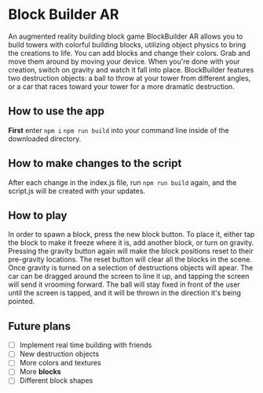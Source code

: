 # Block Builder AR

An augmented reality building block game
BlockBuilder AR allows you to build towers with colorful building blocks, utilizing object physics to bring the creations to life. You can add blocks and change their colors. Grab and move them around by moving your device. When you're done with your creation, switch on gravity and watch it fall into place. BlockBuilder features two destruction objects: a ball to throw at your tower from different angles, or a car that races toward your tower for a more dramatic destruction.

## How to use the app
   **First** enter 
   ```npm i```
   ```npm run build``` 
   into your command line inside of the downloaded directory.

## How to make changes to the script
   After each change in the index.js file, run ```npm run build``` again, and the script.js will be created with your updates.
   

## How to play
   In order to spawn a block, press the new block button. To place it, either tap the block to make it freeze where it is, add another block, or turn on gravity. Pressing the gravity button again will make the block positions reset to their pre-gravity locations. The reset button will clear all the blocks in the scene. 
   Once gravity is turned on a selection of destructions objects will apear. The car can be dragged around the screen to line it up, and tapping the screen will send it vrooming forward. The ball will stay fixed in front of the user until the screen is tapped, and it will be thrown in the direction it's being pointed.
   
## Future plans
- [ ] Implement real time building with friends
- [ ] New destruction objects
- [ ] More colors and textures
- [ ] More **blocks**
- [ ] Different block shapes
